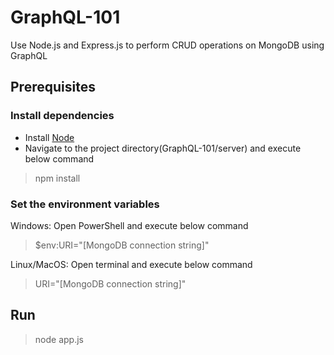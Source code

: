 # GraphQL-101
Use Node.js and Express.js to perform CRUD operations on MongoDB using GraphQL

## Prerequisites

### Install dependencies

* Install [Node](https://nodejs.org/en/)
* Navigate to the project directory(GraphQL-101/server) and execute below command
> npm install

### Set the environment variables

Windows: Open PowerShell and execute below command
> $env:URI="[MongoDB connection string]"

Linux/MacOS: Open terminal and execute below command
> URI="[MongoDB connection string]"

## Run

> node app.js
